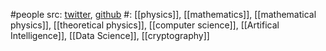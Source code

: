 #people 
src: [twitter](https://twitter.com/cosmicfibretion), [github](https://github.com/mayabenowitz) 
#: [[physics]], [[mathematics]], [[mathematical physics]], [[theoretical physics]], [[computer science]], [[Artifical Intelligence]], [[Data Science]], [[cryptography]] 
